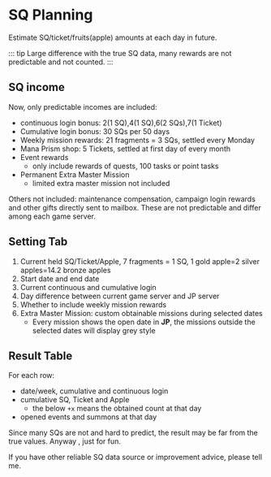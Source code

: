 # SQ Planning

Estimate SQ/ticket/fruits(apple) amounts at each day in future.

::: tip
Large difference with the true SQ data, many rewards are not predictable and not counted.
:::

## SQ income

Now, only predictable incomes are included:

- continuous login bonus: 2(1 SQ),4(1 SQ),6(2 SQs),7(1 Ticket)
- Cumulative login bonus: 30 SQs per 50 days
- Weekly mission rewards: 21 fragments = 3 SQs, settled every Monday
- Mana Prism shop: 5 Tickets, settled at first day of every month
- Event rewards
  - only include rewards of quests, 100 tasks or point tasks
- Permanent Extra Master Mission
  - limited extra master mission not included

Others not included: maintenance compensation, campaign login rewards and other gifts directly sent to mailbox.
These are not predictable and differ among each game server.

## Setting Tab

1. Current held SQ/Ticket/Apple, 7 fragments = 1 SQ, 1 gold apple=2 silver apples=14.2 bronze apples
2. Start date and end date
3. Current continuous and cumulative login
4. Day difference between current game server and JP server
5. Whether to include weekly mission rewards
6. Extra Master Mission: custom obtainable missions during selected dates
   - Every mission shows the open date in **JP**, the missions outside the selected dates will display grey style

## Result Table

For each row:

- date/week, cumulative and continuous login
- cumulative SQ, Ticket and Apple
  - the below `+x` means the obtained count at that day
- opened events and summons at that day

Since many SQs are not and hard to predict, the result may be far from the true values. Anyway , just for fun.

If you have other reliable SQ data source or improvement advice, please tell me.
